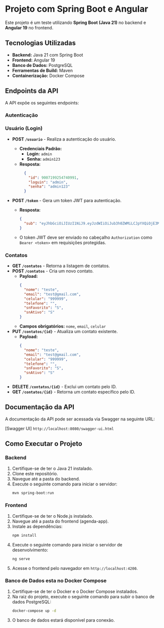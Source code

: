 # Projeto com Spring Boot e Angular

Este projeto é um teste utilizando **Spring Boot (Java 21)** no backend e **Angular 19** no frontend.

## Tecnologias Utilizadas

- **Backend:** Java 21 com Spring Boot
- **Frontend:** Angular 19
- **Banco de Dados:** PostgreSQL
- **Ferramentas de Build:** Maven
- **Containerização:** Docker Compose

## Endpoints da API

A API expõe os seguintes endpoints:

### Autenticação

### Usuário (Login)

- **POST `/usuario`** - Realiza a autenticação do usuário.
  - **Credenciais Padrão:**
    - **Login:** `admin`
    - **Senha:** `admin123`
  - **Resposta:**
    ```json
      {
        "id": 9007199254740991,
        "loguin": "admin",
        "senha": "admin123"
      }
    ```

- **POST `/token`** - Gera um token JWT para autenticação.
  - **Resposta:**
    ```json
    {
      "sub": "eyJhbGciOiJIUzI1NiJ9.eyJzdWIiOiJub3h0ZWMiLCJpYXQiOjE3Mzg1NDM5NjQsImV4cCI6MTczODU0NzU2NH0.cV9FJx2CJanSbNmrylaYC1MK8CoCpHzErzE6GbmZ6Io"
    }
    ```
  - O token JWT deve ser enviado no cabeçalho `Authorization` como `Bearer <token>` em requisições protegidas.

### Contatos

- **GET `/contatos`** - Retorna a listagem de contatos.
- **POST `/contatos`** - Cria um novo contato.
  - **Payload:**
    ```json
    {
      "nome": "teste",
      "email": "test@gmail.com",
      "celular": "999999",
      "telefone": "",
      "snFavorito": "S",
      "snAtivo": "S"
    }
    ```
  - **Campos obrigatórios:** `nome`, `email`, `celular`
- **PUT `/contatos/{id}`** - Atualiza um contato existente.
  - **Payload:**
    ```json
    {
      "nome": "teste",
      "email": "test@gmail.com",
      "celular": "999999",
      "telefone": "",
      "snFavorito": "S",
      "snAtivo": "S"
    }
    ```
- **DELETE `/contatos/{id}`** - Exclui um contato pelo ID.
- **GET `/contatos/{id}`** - Retorna um contato específico pelo ID.

## Documentação da API

A documentação da API pode ser acessada via Swagger na seguinte URL:

[Swagger UI] `http://localhost:8080/swagger-ui.html`

## Como Executar o Projeto

### Backend

1. Certifique-se de ter o Java 21 instalado.
2. Clone este repositório.
3. Navegue até a pasta do backend.
4. Execute o seguinte comando para iniciar o servidor:
   ```sh
   mvn spring-boot:run
   ```

### Frontend

1. Certifique-se de ter o Node.js instalado.
2. Navegue até a pasta do frontend (agenda-app).
3. Instale as dependências:
   ```sh
   npm install
   ```
4. Execute o seguinte comando para iniciar o servidor de desenvolvimento:
   ```sh
   ng serve
   ```
5. Acesse o frontend pelo navegador em `http://localhost:4200`.

### Banco de Dados esta no Docker Compose

1. Certifique-se de ter o Docker e o Docker Compose instalados.
2. Na raiz do projeto, execute o seguinte comando para subir o banco de dados PostgreSQL:
   ```sh
   docker-compose up -d
   ```
3. O banco de dados estará disponível para conexão.


